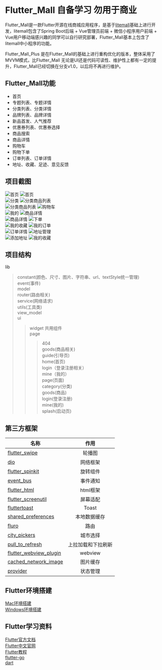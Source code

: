 Flutter_Mall 自备学习 勿用于商业
==========

Flutter_Mall是一款Flutter开源在线商城应用程序，是基于[litemall](https://github.com/linlinjava/litemall)基础上进行开发，litemall包含了Spring Boot后端 + Vue管理员前端 + 微信小程序用户前端 + Vue用户移动端感兴趣的同学可以自行研究部署，Flutter_Mall基本上包含了litemall中小程序的功能。<br>

Flutter_Mall_Plus 是在Flutter_Mall的基础上进行重构优化的版本，整体采用了MVVM模式，比Flutter_Mall 无论是UI还是代码可读性、维护性上都有一定的提升，Flutter_Mall已经切换在分支v1.0，以后将不再进行维护。


Flutter_Mall功能
----------
* 首页<br>
* 专题列表、专题详情<br>
* 分类列表、分类详情<br>
* 品牌列表、品牌详情<br>
* 新品首发、人气推荐<br>
* 优惠券列表、优惠券选择<br>
* 商品搜索<br>
* 商品详情<br>
* 购物车<br>
* 购物下单<br>
* 订单列表、订单详情<br>
* 地址、收藏、足迹、意见反馈<br>

项目截图
------------------
![首页](https://raw.githubusercontent.com/youxinLu/flutter_mall/master/screenshots/2020-12-28-08-12-38.jpg)
![首页](https://raw.githubusercontent.com/youxinLu/flutter_mall/master/screenshots/2020-12-28-08-28-45.jpg)<br> 
![分类](https://raw.githubusercontent.com/youxinLu/flutter_mall/master/screenshots/2020-12-28-08-13-39.jpg)
![分类商品列表](https://raw.githubusercontent.com/youxinLu/flutter_mall/master/screenshots/2020-12-28-08-13-55.jpg)<br> 
![分类商品列表](https://raw.githubusercontent.com/youxinLu/flutter_mall/master/screenshots/2020-12-28-08-13-30.jpg)
![购物车](https://raw.githubusercontent.com/youxinLu/flutter_mall/master/screenshots/2020-12-28-08-17-25.jpg)<br> 
![我的](https://raw.githubusercontent.com/youxinLu/flutter_mall/master/screenshots/2020-12-28-08-19-37.jpg)
![商品详情](https://raw.githubusercontent.com/youxinLu/flutter_mall/master/screenshots/2020-12-28-08-14-26.jpg)<br> 
![商品详情](https://github.com/youxinLu/mall/raw/master/screenshots/2020-12-28-08-14-32.jpg)
![下单](https://raw.githubusercontent.com/youxinLu/flutter_mall/master/screenshots/2020-12-28-08-15-50.jpg)<br> 
![我的收藏](https://raw.githubusercontent.com/youxinLu/flutter_mall/master/screenshots/2020-12-28-08-20-58.jpg)
![我的订单](https://raw.githubusercontent.com/youxinLu/flutter_mall/master/screenshots/2020-12-28-08-21-28.jpg)<br> 
![订单详情](https://raw.githubusercontent.com/youxinLu/flutter_mall/master/screenshots/2020-12-28-08-29-20.jpg)
![地址管理](https://raw.githubusercontent.com/youxinLu/flutter_mall/master/screenshots/2020-12-28-08-29-31.jpg)<br> 
![添加地址](https://raw.githubusercontent.com/youxinLu/flutter_mall/master/screenshots/2020-12-28-08-29-40.jpg)
![我的收藏](https://raw.githubusercontent.com/youxinLu/flutter_mall/master/screenshots/2020-12-28-08-21-52.jpg)
        
项目结构
------------------
lib<br>
>constant(颜色、尺寸、图片、字符串、url、textStyle统一管理)<br>
>event(事件)<br>
>model<br>
>router(路由相关)<br>
>service(网络请求)<br>
>utils(工具类)<br>
>view_model<br>
>ui<br>
>>widget 共用组件<br>
>> page<br>
>>>404<br>
>>>goods(商品相关)<br>
>>>guide(引导页)<br>
>>>home(首页)<br>
>>>login（登录注册相关）<br>
>>>mine（我的）<br>
>page(页面)<br>
>>category(分类)<br>
>>goods(商品)<br>
>>login(登录注册)<br>
>>mine(我的)<br>
>>splash(启动页)<br>


第三方框架
-----------------
| 名称        | 作用         | 
| ------------- |:-------------:| 
|  [flutter_swipe](https://github.com/best-flutter/flutter_swiper)     |轮播图 | 
|  [dio](https://github.com/flutterchina/dio)  | 网络框架      |  
|  [flutter_spinkit](https://github.com/jogboms/flutter_spinkit)   | 旋转组件    |   
|  [event_bus](https://github.com/marcojakob/dart-event-bus)   | 事件通知    |   
|  [flutter_html](https://github.com/Sub6Resources/flutter_html)   | html框架    |   
|  [flutter_screenutil](https://pub.dev/packages/flutter_screenutil)   | 屏幕适配    |   
|  [fluttertoast](https://pub.dev/packages/fluttertoast)   |  Toast   |   
|  [shared_preferences](https://pub.dev/packages/shared_preferences)   | 本地数据缓存    |   
|  [fluro](https://pub.dev/packages/fluro)   |  路由   |   
|  [city_pickers](https://pub.dev/packages/city_pickers)   |  城市选择   |   
|  [pull_to_refresh](https://pub.dev/packages/pull_to_refresh)   |  上拉加载和下拉刷新   |   
|  [flutter_webview_plugin](https://pub.dev/packages/flutter_webview_plugin)   |  webview   |   
|  [cached_network_image](https://pub.dev/packages/cached_network_image)   |  图片缓存   |   
|  [provider](https://pub.dev/packages/provider)   |  状态管理   |   

      

Flutter环境搭建
----------------
[Mac环境搭建](https://blog.csdn.net/zhangxiangliang2/article/details/75566412)<br>
[Windows环境搭建](https://blog.csdn.net/yyanjun/article/details/80682586)

Flutter学习资料
----------------
[Flutter官方文档](https://flutter.io/docs/)<br>
[Flutter中文官网](https://flutter-io.cn/)<br>
[Flutter教程](http://www.flutterj.com/)<br>
[flutter-go](https://github.com/alibaba/flutter-go)<br>
[dart](https://dart.dev/)








